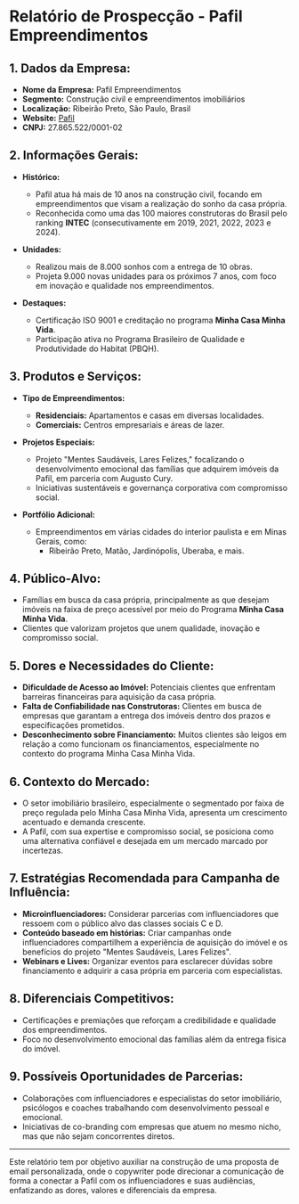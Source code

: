 # Relatório de Prospecção - Pafil Empreendimentos

## 1. Dados da Empresa:
- **Nome da Empresa:** Pafil Empreendimentos
- **Segmento:** Construção civil e empreendimentos imobiliários
- **Localização:** Ribeirão Preto, São Paulo, Brasil
- **Website:** [Pafil](https://www.pafil.com.br)
- **CNPJ:** 27.865.522/0001-02

## 2. Informações Gerais:
- **Histórico:** 
  - Pafil atua há mais de 10 anos na construção civil, focando em empreendimentos que visam a realização do sonho da casa própria.
  - Reconhecida como uma das 100 maiores construtoras do Brasil pelo ranking **INTEC** (consecutivamente em 2019, 2021, 2022, 2023 e 2024). 

- **Unidades:** 
  - Realizou mais de 8.000 sonhos com a entrega de 10 obras.
  - Projeta 9.000 novas unidades para os próximos 7 anos, com foco em inovação e qualidade nos empreendimentos.

- **Destaques:**
  - Certificação ISO 9001 e creditação no programa **Minha Casa Minha Vida**.
  - Participação ativa no Programa Brasileiro de Qualidade e Produtividade do Habitat (PBQH).

## 3. Produtos e Serviços:
- **Tipo de Empreendimentos:**
  - **Residenciais:** Apartamentos e casas em diversas localidades.
  - **Comerciais:** Centros empresariais e áreas de lazer.
  
- **Projetos Especiais:**
  - Projeto "Mentes Saudáveis, Lares Felizes," focalizando o desenvolvimento emocional das famílias que adquirem imóveis da Pafil, em parceria com Augusto Cury.
  - Iniciativas sustentáveis e governança corporativa com compromisso social.
  
- **Portfólio Adicional:** 
  - Empreendimentos em várias cidades do interior paulista e em Minas Gerais, como: 
    - Ribeirão Preto, Matão, Jardinópolis, Uberaba, e mais.

## 4. Público-Alvo:
- Famílias em busca da casa própria, principalmente as que desejam imóveis na faixa de preço acessível por meio do Programa **Minha Casa Minha Vida**.
- Clientes que valorizam projetos que unem qualidade, inovação e compromisso social.

## 5. Dores e Necessidades do Cliente:
- **Dificuldade de Acesso ao Imóvel:** Potenciais clientes que enfrentam barreiras financeiras para aquisição da casa própria.
- **Falta de Confiabilidade nas Construtoras:** Clientes em busca de empresas que garantam a entrega dos imóveis dentro dos prazos e especificações prometidos.
- **Desconhecimento sobre Financiamento:** Muitos clientes são leigos em relação a como funcionam os financiamentos, especialmente no contexto do programa Minha Casa Minha Vida.

## 6. Contexto do Mercado:
- O setor imobiliário brasileiro, especialmente o segmentado por faixa de preço regulada pelo Minha Casa Minha Vida, apresenta um crescimento acentuado e demanda crescente.
- A Pafil, com sua expertise e compromisso social, se posiciona como uma alternativa confiável e desejada em um mercado marcado por incertezas.

## 7. Estratégias Recomendada para Campanha de Influência:
- **Microinfluenciadores:** Considerar parcerias com influenciadores que ressoem com o público alvo das classes sociais C e D.
- **Conteúdo baseado em histórias:** Criar campanhas onde influenciadores compartilhem a experiência de aquisição do imóvel e os benefícios do projeto "Mentes Saudáveis, Lares Felizes".
- **Webinars e Lives:** Organizar eventos para esclarecer dúvidas sobre financiamento e adquirir a casa própria em parceria com especialistas. 

## 8. Diferenciais Competitivos:
- Certificações e premiações que reforçam a credibilidade e qualidade dos empreendimentos.
- Foco no desenvolvimento emocional das famílias além da entrega física do imóvel.

## 9. Possíveis Oportunidades de Parcerias:
- Colaborações com influenciadores e especialistas do setor imobiliário, psicólogos e coaches trabalhando com desenvolvimento pessoal e emocional.
- Iniciativas de co-branding com empresas que atuem no mesmo nicho, mas que não sejam concorrentes diretos.

---

Este relatório tem por objetivo auxiliar na construção de uma proposta de email personalizada, onde o copywriter pode direcionar a comunicação de forma a conectar a Pafil com os influenciadores e suas audiências, enfatizando as dores, valores e diferenciais da empresa.